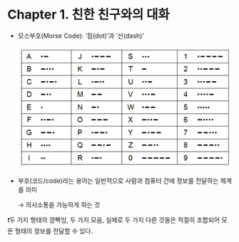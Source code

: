 # Chapter 1. 친한 친구와의 대화

- 모스부호(Morse Code): ‘점(dot)’과 ‘선(dash)’
    
    ![Untitled](image/1/Untitled.png)
    
- 부호(코드/code)라는 용어는 일반적으로 사람과 컴퓨터 간에 정보를 전달하는 체계를 의미
    
    → 의사소통을 가능하게 하는 것
    

❗두 가지 형태의 깜빡임, 두 가지 모음, 실제로 두 가지 다른 것들은 적절히 조합되어 모든 형태의 정보를 전달할 수 있다.
